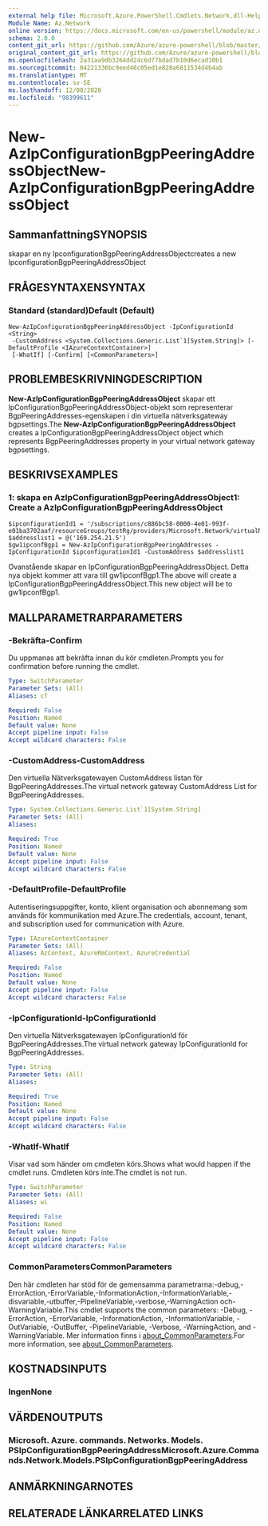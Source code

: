 ```yaml
---
external help file: Microsoft.Azure.PowerShell.Cmdlets.Network.dll-Help.xml
Module Name: Az.Network
online version: https://docs.microsoft.com/en-us/powershell/module/az.network/new-azipconfigurationbgppeeringaddressobject
schema: 2.0.0
content_git_url: https://github.com/Azure/azure-powershell/blob/master/src/Network/Network/help/New-AzIpConfigurationBgpPeeringAddressObject.md
original_content_git_url: https://github.com/Azure/azure-powershell/blob/master/src/Network/Network/help/New-AzIpConfigurationBgpPeeringAddressObject.md
ms.openlocfilehash: 2a31aa9db3264dd24c6d77bdad7b10d6ecad10b1
ms.sourcegitcommit: 04221336bc9eed46c05ed1e828a6811534d4b4ab
ms.translationtype: MT
ms.contentlocale: sv-SE
ms.lasthandoff: 12/08/2020
ms.locfileid: "98399611"
---
```

# <span data-ttu-id="3083c-101">New-AzIpConfigurationBgpPeeringAddressObject</span><span class="sxs-lookup"><span data-stu-id="3083c-101">New-AzIpConfigurationBgpPeeringAddressObject</span></span>

## <span data-ttu-id="3083c-102">Sammanfattning</span><span class="sxs-lookup"><span data-stu-id="3083c-102">SYNOPSIS</span></span>
<span data-ttu-id="3083c-103">skapar en ny IpconfigurationBgpPeeringAddressObject</span><span class="sxs-lookup"><span data-stu-id="3083c-103">creates a new IpconfigurationBgpPeeringAddressObject</span></span>

## <span data-ttu-id="3083c-104">FRÅGESYNTAXEN</span><span class="sxs-lookup"><span data-stu-id="3083c-104">SYNTAX</span></span>

### <span data-ttu-id="3083c-105">Standard (standard)</span><span class="sxs-lookup"><span data-stu-id="3083c-105">Default (Default)</span></span>
```
New-AzIpConfigurationBgpPeeringAddressObject -IpConfigurationId <String>
 -CustomAddress <System.Collections.Generic.List`1[System.String]> [-DefaultProfile <IAzureContextContainer>]
 [-WhatIf] [-Confirm] [<CommonParameters>]
```
## <span data-ttu-id="3083c-106">PROBLEMBESKRIVNING</span><span class="sxs-lookup"><span data-stu-id="3083c-106">DESCRIPTION</span></span>
<span data-ttu-id="3083c-107">**New-AzIpConfigurationBgpPeeringAddressObject** skapar ett IpConfigurationBgpPeeringAddressObject-objekt som representerar BgpPeeringAddresses-egenskapen i din virtuella nätverksgateway bgpsettings.</span><span class="sxs-lookup"><span data-stu-id="3083c-107">The **New-AzIpConfigurationBgpPeeringAddressObject** creates a IpConfigurationBgpPeeringAddressObject object which represents BgpPeeringAddresses property in your virtual network gateway bgpsettings.</span></span>

## <span data-ttu-id="3083c-108">BESKRIVS</span><span class="sxs-lookup"><span data-stu-id="3083c-108">EXAMPLES</span></span>

### <span data-ttu-id="3083c-109">1: skapa en AzIpConfigurationBgpPeeringAddressObject</span><span class="sxs-lookup"><span data-stu-id="3083c-109">1: Create a AzIpConfigurationBgpPeeringAddressObject</span></span>
```
$ipconfigurationId1 = '/subscriptions/c886bc58-0000-4e01-993f-e01ba3702aaf/resourceGroups/testRg/providers/Microsoft.Network/virtualNetworkGateways/gw1/ipConfigurations/default'
$addresslist1 = @('169.254.21.5')
$gw1ipconfBgp1 = New-AzIpConfigurationBgpPeeringAddresses -IpConfigurationId $ipconfigurationId1 -CustomAddress $addresslist1
```

<span data-ttu-id="3083c-110">Ovanstående skapar en IpConfigurationBgpPeeringAddressObject. Detta nya objekt kommer att vara till gw1ipconfBgp1.</span><span class="sxs-lookup"><span data-stu-id="3083c-110">The above will create a IpConfigurationBgpPeeringAddressObject.This new object will be to gw1ipconfBgp1.</span></span>

## <span data-ttu-id="3083c-111">MALLPARAMETRAR</span><span class="sxs-lookup"><span data-stu-id="3083c-111">PARAMETERS</span></span>

### <span data-ttu-id="3083c-112">-Bekräfta</span><span class="sxs-lookup"><span data-stu-id="3083c-112">-Confirm</span></span>
<span data-ttu-id="3083c-113">Du uppmanas att bekräfta innan du kör cmdleten.</span><span class="sxs-lookup"><span data-stu-id="3083c-113">Prompts you for confirmation before running the cmdlet.</span></span>

```yaml
Type: SwitchParameter
Parameter Sets: (All)
Aliases: cf

Required: False
Position: Named
Default value: None
Accept pipeline input: False
Accept wildcard characters: False
```

### <span data-ttu-id="3083c-114">-CustomAddress</span><span class="sxs-lookup"><span data-stu-id="3083c-114">-CustomAddress</span></span>
<span data-ttu-id="3083c-115">Den virtuella Nätverksgatewayen CustomAddress listan för BgpPeeringAddresses.</span><span class="sxs-lookup"><span data-stu-id="3083c-115">The virtual network gateway CustomAddress List for BgpPeeringAddresses.</span></span>

```yaml
Type: System.Collections.Generic.List`1[System.String]
Parameter Sets: (All)
Aliases:

Required: True
Position: Named
Default value: None
Accept pipeline input: False
Accept wildcard characters: False
```

### <span data-ttu-id="3083c-116">-DefaultProfile</span><span class="sxs-lookup"><span data-stu-id="3083c-116">-DefaultProfile</span></span>
<span data-ttu-id="3083c-117">Autentiseringsuppgifter, konto, klient organisation och abonnemang som används för kommunikation med Azure.</span><span class="sxs-lookup"><span data-stu-id="3083c-117">The credentials, account, tenant, and subscription used for communication with Azure.</span></span>

```yaml
Type: IAzureContextContainer
Parameter Sets: (All)
Aliases: AzContext, AzureRmContext, AzureCredential

Required: False
Position: Named
Default value: None
Accept pipeline input: False
Accept wildcard characters: False
```

### <span data-ttu-id="3083c-118">-IpConfigurationId</span><span class="sxs-lookup"><span data-stu-id="3083c-118">-IpConfigurationId</span></span>
<span data-ttu-id="3083c-119">Den virtuella Nätverksgatewayen IpConfigurationId för BgpPeeringAddresses.</span><span class="sxs-lookup"><span data-stu-id="3083c-119">The virtual network gateway IpConfigurationId for BgpPeeringAddresses.</span></span>

```yaml
Type: String
Parameter Sets: (All)
Aliases:

Required: True
Position: Named
Default value: None
Accept pipeline input: False
Accept wildcard characters: False
```

### <span data-ttu-id="3083c-120">-WhatIf</span><span class="sxs-lookup"><span data-stu-id="3083c-120">-WhatIf</span></span>
<span data-ttu-id="3083c-121">Visar vad som händer om cmdleten körs.</span><span class="sxs-lookup"><span data-stu-id="3083c-121">Shows what would happen if the cmdlet runs.</span></span>
<span data-ttu-id="3083c-122">Cmdleten körs inte.</span><span class="sxs-lookup"><span data-stu-id="3083c-122">The cmdlet is not run.</span></span>

```yaml
Type: SwitchParameter
Parameter Sets: (All)
Aliases: wi

Required: False
Position: Named
Default value: None
Accept pipeline input: False
Accept wildcard characters: False
```

### <span data-ttu-id="3083c-123">CommonParameters</span><span class="sxs-lookup"><span data-stu-id="3083c-123">CommonParameters</span></span>
<span data-ttu-id="3083c-124">Den här cmdleten har stöd för de gemensamma parametrarna:-debug,-ErrorAction,-ErrorVariable,-InformationAction,-InformationVariable,-disvariable,-utbuffer,-PipelineVariable,-verbose,-WarningAction och-WarningVariable.</span><span class="sxs-lookup"><span data-stu-id="3083c-124">This cmdlet supports the common parameters: -Debug, -ErrorAction, -ErrorVariable, -InformationAction, -InformationVariable, -OutVariable, -OutBuffer, -PipelineVariable, -Verbose, -WarningAction, and -WarningVariable.</span></span> <span data-ttu-id="3083c-125">Mer information finns i [about_CommonParameters](http://go.microsoft.com/fwlink/?LinkID=113216).</span><span class="sxs-lookup"><span data-stu-id="3083c-125">For more information, see [about_CommonParameters](http://go.microsoft.com/fwlink/?LinkID=113216).</span></span>

## <span data-ttu-id="3083c-126">KOSTNADS</span><span class="sxs-lookup"><span data-stu-id="3083c-126">INPUTS</span></span>

### <span data-ttu-id="3083c-127">Ingen</span><span class="sxs-lookup"><span data-stu-id="3083c-127">None</span></span>

## <span data-ttu-id="3083c-128">VÄRDEN</span><span class="sxs-lookup"><span data-stu-id="3083c-128">OUTPUTS</span></span>

### <span data-ttu-id="3083c-129">Microsoft. Azure. commands. Networks. Models. PSIpConfigurationBgpPeeringAddress</span><span class="sxs-lookup"><span data-stu-id="3083c-129">Microsoft.Azure.Commands.Network.Models.PSIpConfigurationBgpPeeringAddress</span></span>

## <span data-ttu-id="3083c-130">ANMÄRKNINGAR</span><span class="sxs-lookup"><span data-stu-id="3083c-130">NOTES</span></span>

## <span data-ttu-id="3083c-131">RELATERADE LÄNKAR</span><span class="sxs-lookup"><span data-stu-id="3083c-131">RELATED LINKS</span></span>
